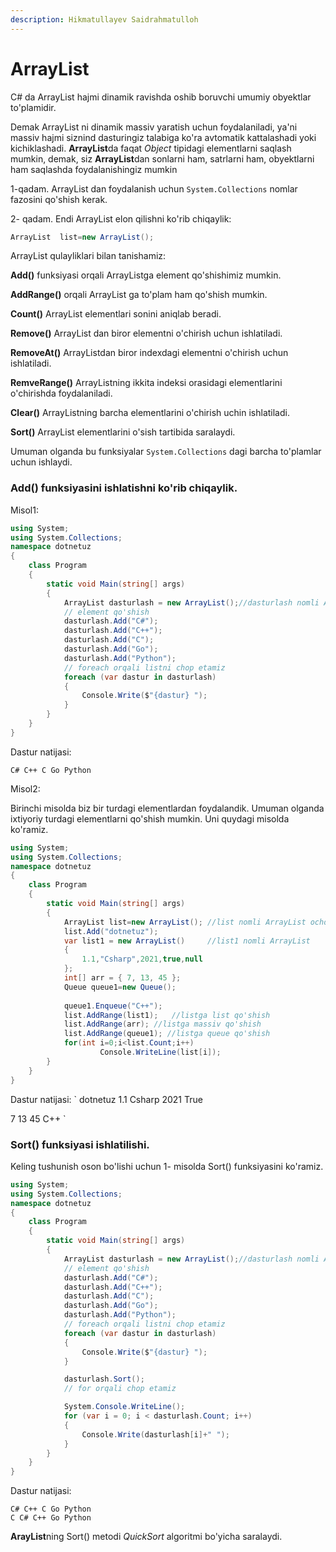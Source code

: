```yaml
---
description: Hikmatullayev Saidrahmatulloh
---
```

# ArrayList

C# da ArrayList hajmi dinamik ravishda oshib boruvchi umumiy obyektlar to'plamidir.

Demak ArrayList ni  dinamik massiv yaratish uchun foydalaniladi, ya'ni massiv hajmi siznind dasturingiz talabiga ko'ra avtomatik kattalashadi yoki kichiklashadi.
**ArrayList**da faqat *Object* tipidagi elementlarni saqlash mumkin, demak, siz **ArrayList**dan sonlarni ham, satrlarni ham, obyektlarni ham saqlashda foydalanishingiz mumkin

1-qadam.
ArrayList dan foydalanish uchun  `System.Collections` nomlar fazosini qo'shish kerak.

2- qadam.
Endi ArrayList elon qilishni ko'rib chiqaylik: 

```csharp
ArrayList  list=new ArrayList();
```

ArrayList qulayliklari bilan tanishamiz:

  **Add()**      funksiyasi orqali ArrayListga element qo'shishimiz mumkin.
  
  **AddRange()**      orqali ArrayList ga to'plam ham qo'shish mumkin.
  
  **Count()**      ArrayList elementlari sonini aniqlab beradi.
  
  **Remove()**       ArrayList dan biror elementni o'chirish uchun ishlatiladi.
  
  **RemoveAt()**      ArrayListdan biror indexdagi elementni o'chirish uchun ishlatiladi.
  
  **RemveRange()**      ArrayListning ikkita indeksi orasidagi elementlarini o'chirishda foydalaniladi.
  
  **Clear()**      ArrayListning barcha elementlarini o'chirish uchin ishlatiladi.
  
  **Sort()**      ArrayList elementlarini o'sish  tartibida saralaydi.
  
Umuman olganda bu funksiyalar `System.Collections` dagi barcha to'plamlar uchun ishlaydi.

### **Add()** funksiyasini ishlatishni ko'rib chiqaylik.

Misol1:
```csharp
using System; 
using System.Collections;  
namespace dotnetuz
{
    class Program
    {
        static void Main(string[] args)
        {
            ArrayList dasturlash = new ArrayList();//dasturlash nomli Arraylist ochdik
            // element qo'shish
            dasturlash.Add("C#");
            dasturlash.Add("C++");
            dasturlash.Add("C");
            dasturlash.Add("Go");
            dasturlash.Add("Python");
            // foreach orqali listni chop etamiz
            foreach (var dastur in dasturlash)
            {
                Console.Write($"{dastur} ");
            }
        }
    }
}
```
Dastur natijasi:
```
C# C++ C Go Python 
```

Misol2:

Birinchi misolda biz bir turdagi elementlardan foydalandik. Umuman olganda ixtiyoriy turdagi elementlarni qo'shish mumkin.
Uni quydagi misolda ko'ramiz.

```csharp
using System; 
using System.Collections;  
namespace dotnetuz
{
    class Program
    {
        static void Main(string[] args)
        {
            ArrayList list=new ArrayList(); //list nomli ArrayList ochdik
            list.Add("dotnetuz");
            var list1 = new ArrayList()     //list1 nomli ArrayList
            {
                1.1,"Csharp",2021,true,null
            };
            int[] arr = { 7, 13, 45 };
            Queue queue1=new Queue();
            
            queue1.Enqueue("C++");
            list.AddRange(list1);   //listga list qo'shish
            list.AddRange(arr); //listga massiv qo'shish
            list.AddRange(queue1); //listga queue qo'shish
            for(int i=0;i<list.Count;i++)
                    Console.WriteLine(list[i]);
        }
    }
}
```
Dastur natijasi:
`
dotnetuz
1.1
Csharp
2021
True

7
13
45
C++
`

### Sort() funksiyasi ishlatilishi.

Keling tushunish oson bo'lishi uchun 1- misolda Sort() funksiyasini ko'ramiz.
```csharp
using System;
using System.Collections;
namespace dotnetuz
{
    class Program
    {
        static void Main(string[] args)
        {
            ArrayList dasturlash = new ArrayList();//dasturlash nomli Arraylist ochdik
            // element qo'shish
            dasturlash.Add("C#");
            dasturlash.Add("C++");
            dasturlash.Add("C");
            dasturlash.Add("Go");
            dasturlash.Add("Python");
            // foreach orqali listni chop etamiz
            foreach (var dastur in dasturlash)
            {
                Console.Write($"{dastur} ");
            }

            dasturlash.Sort();
            // for orqali chop etamiz

            System.Console.WriteLine();
            for (var i = 0; i < dasturlash.Count; i++)
            {
                Console.Write(dasturlash[i]+" ");
            }
        }
    }
}
```
Dastur natijasi:
```
C# C++ C Go Python 
C C# C++ Go Python
```

**ArayList**ning Sort() metodi *QuickSort* algoritmi bo'yicha saralaydi.
